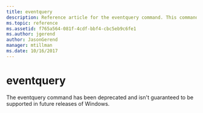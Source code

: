 ```yaml
---
title: eventquery
description: Reference article for the eventquery command. This command has been deprecated and isn't guaranteed to be supported in future releases of Windows.
ms.topic: reference
ms.assetid: f765a564-081f-4cdf-bbf4-cbc5eb9c6fe1
ms.author: jgerend
author: JasonGerend
manager: mtillman
ms.date: 10/16/2017
---
```


# eventquery

The eventquery command has been deprecated and isn't guaranteed to be supported in future releases of Windows.

